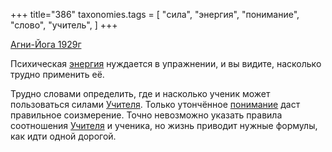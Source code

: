 +++
title="386"
taxonomies.tags = [
 "сила",
 "энергия",
 "понимание",
 "слово",
 "учитель",
]
+++

[Агни-Йога 1929г](/agni/1929)

Психическая [энергия](/tags/энергия) нуждается в упражнении, и вы видите, насколько трудно применить её.   

Трудно словами определить, где и насколько ученик может пользоваться силами [Учителя](/tags/учитель). Только утончённое [понимание](/tags/понимание) даст правильное соизмерение. Точно невозможно указать правила соотношения [Учителя](/tags/учитель) и ученика, но жизнь приводит нужные формулы, как идти одной дорогой.